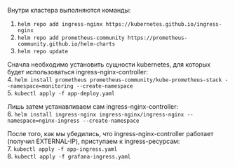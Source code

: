Внутри кластера выполняются команды:      
1. ```helm repo add ingress-nginx https://kubernetes.github.io/ingress-nginx```     
2. ```helm repo add prometheus-community https://prometheus-community.github.io/helm-charts```     
3. ```helm repo update```     

Сначла необходимо установить сущности kubernetes, для которых будет использоваться ingress-nginx-controller:     
4. ```helm install prometheus prometheus-community/kube-prometheus-stack --namespace=monitoring --create-namespace```     
5. ```kubectl apply -f app-deploy.yaml```     

Лишь затем устанавливаем сам ingress-nginx-controller:    
6. ```helm install ingress-nginx ingress-nginx/ingress-nginx --namespace=nginx-ingress --create-namespace```     

После того, как мы убедились, что ingress-nginx-controller работает (получил EXTERNAL-IP), приступаем к ingress-ресурсам:    
7. ```kubectl apply -f app-ingress.yaml```       
8. ```kubectl apply -f grafana-ingress.yaml```       
